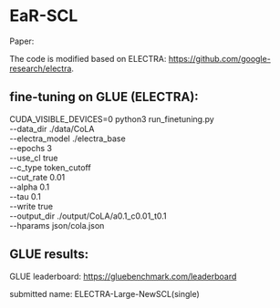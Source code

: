 # EaR-SCL
Paper:

The code is modified based on ELECTRA: https://github.com/google-research/electra.

## fine-tuning on GLUE (ELECTRA):

CUDA_VISIBLE_DEVICES=0 python3 run_finetuning.py \
        --data_dir ./data/CoLA \
        --electra_model ./electra_base \
        --epochs 3 \
        --use_cl true \
        --c_type token_cutoff \
        --cut_rate 0.01 \
        --alpha 0.1 \
        --tau 0.1 \
        --write true \
        --output_dir ./output/CoLA/a0.1_c0.01_t0.1 \
        --hparams json/cola.json

## GLUE results: 
GLUE leaderboard: https://gluebenchmark.com/leaderboard

submitted name: ELECTRA-Large-NewSCL(single)

